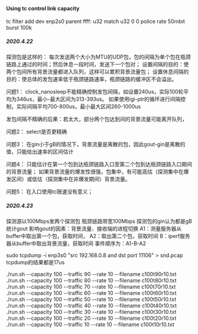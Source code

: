 #### Using tc control link capacity
tc filter add dev enp2s0 parent ffff: u32 match u32 0 0 police rate 50mbit burst 100k
##### 2020.4.22
探测包是这样的：
每次发送两个大小为MTU的UDP包，包的间隔为单个包在瓶颈链路上通过的时间；然后休息一段时间，发送下一个包对；
设置间隔的目的：使两个包间所有背景流量都进入队列，这样可以累积背景流量包；
设置休息间隔的目的：使总体的发包速率低于瓶颈链路速率，瓶颈链路的缓冲区不会溢出。

问题1：
clock_nanosleep不能精确控制发包间隔，如设置240us，实际100轮平均为346us，最小-最大区间为313-393us。
如果使用igi-ptr的循环进行间隔控制，实际间隔平均700-800us，最小最大区间260-1000us

发包间隔不精确的后果：若太大，部分两个包达到间的背景流量可能离开队列，

问题2：
select是否更精确

问题3：
在gin小于gB的情况下，背景流量是离散的包，因此gout-gin是离散的值，只能给出速率的区间估计

问题4：
只能估计在第一个包到达瓶颈链路入口至第二个包到达瓶颈链路入口期间的背景流量；
如果背景流量的爆发性很强，包集中，有可能高估（探测集中在爆发区间）或低估（探测集中在非爆发期间）背景流量。

问题5：
在入口使用tc限速没有意义；

##### 2020.4.23
探测源以100Mbps发两个探测包
瓶颈链路带宽100Mbps
探测包的gin认为都是gB
统计gout
影响gout的因素：背景流量、接收端的进程切换
A1：测量服务器从buffer中取出第一个包，获取时间，
A2：取出第二个包，获取时间
B：iperf服务器从buffer中取出背景流量，获取时间
事件顺序为：A1-B-A2

sudo tcpdump -i enp3s0 "src 192.168.0.8 and dst port 11106" > snd.pcap
tcpdump的结果都是17us

./run.sh --capacity 100 --traffic 90 --rate 10 --filename c100t90r10.txt
./run.sh --capacity 100 --traffic 80 --rate 10 --filename c100t80r10.txt
./run.sh --capacity 100 --traffic 70 --rate 10 --filename c100t70r10.txt
./run.sh --capacity 100 --traffic 60 --rate 10 --filename c100t60r10.txt
./run.sh --capacity 100 --traffic 50 --rate 10 --filename c100t50r10.txt
./run.sh --capacity 100 --traffic 40 --rate 10 --filename c100t40r10.txt
./run.sh --capacity 100 --traffic 30 --rate 10 --filename c100t30r10.txt
./run.sh --capacity 100 --traffic 20 --rate 10 --filename c100t20r10.txt
./run.sh --capacity 100 --traffic 10 --rate 10 --filename c100t10r10.txt